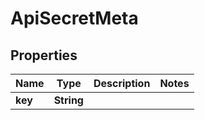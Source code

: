 

# ApiSecretMeta


## Properties

| Name | Type | Description | Notes |
|------------ | ------------- | ------------- | -------------|
|**key** | **String** |  |  |



